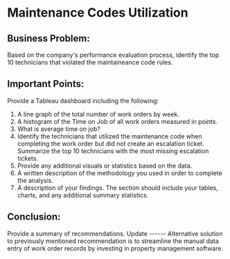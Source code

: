 # Maintenance Codes Utilization


## Business Problem:

Based on the company's performance evaluation process, identify the top 10 technicians that violated the maintaineance code rules.

## Important Points: <br>

Provide a Tableau dashboard including the following:
1. A line graph of the total number of work orders by week.
2. A histogram of the Time on Job of all work orders measured in points. 
3. What is average time on job?
4. Identify the technicians that utilized the maintenance code when completing
the work order but did not create an escalation ticket. Summarize the top 10
technicians with the most missing escalation tickets.
5. Provide any additional visuals or statistics based on the data.
6. A written description of the methodology you used in order to complete the
analysis.
7. A description of your findings. The section should include your tables, charts,
and any additional summary statistics.

## Conclusion: <br> 
Provide a summary of recommendations. 
Update ------ Alternative solution to previously mentioned recommendation is to streamline the manual data entry of work order records by investing in property management software.

